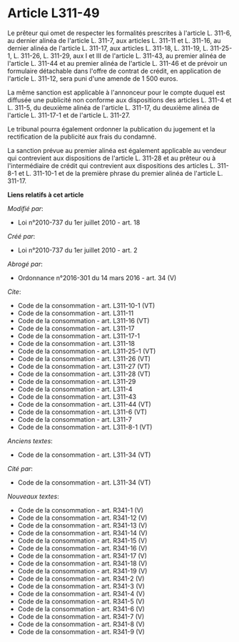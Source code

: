 # Article L311-49

Le prêteur qui omet de respecter les formalités prescrites à l'article L. 311-6, au dernier alinéa de l'article L. 311-7, aux
articles L. 311-11 et L. 311-16, au dernier alinéa de l'article L. 311-17, aux articles L. 311-18, L. 311-19, L. 311-25-1, L.
311-26, L. 311-29, aux I et III de l'article L. 311-43, au premier alinéa de l'article L. 311-44 et au premier alinéa de
l'article L. 311-46 et de prévoir un formulaire détachable dans l'offre de contrat de crédit, en application de l'article L.
311-12, sera puni d'une amende de 1 500 euros. 

La même sanction est applicable à l'annonceur pour le compte duquel est diffusée une publicité non conforme aux dispositions
des articles L. 311-4 et L. 311-5, du deuxième alinéa de l'article L. 311-17, du deuxième alinéa de l'article L. 311-17-1 et
de l'article L. 311-27. 

Le tribunal pourra également ordonner la publication du jugement et la rectification de la publicité aux frais du condamné. 

La sanction prévue au premier alinéa est également applicable au vendeur qui contrevient aux dispositions de l'article L.
311-28 et au prêteur ou à l'intermédiaire de crédit qui contrevient aux dispositions des articles L. 311-8-1 et L. 311-10-1
et de la première phrase du premier alinéa de l'article L. 311-17.

**Liens relatifs à cet article**

_Modifié par_:

  - Loi n°2010-737 du 1er juillet 2010 - art. 18

_Créé par_:

  - Loi n°2010-737 du 1er juillet 2010 - art. 2

_Abrogé par_:

  - Ordonnance n°2016-301 du 14 mars 2016 - art. 34 (V)

_Cite_:

  - Code de la consommation - art. L311-10-1 (VT)
  - Code de la consommation - art. L311-11
  - Code de la consommation - art. L311-16 (VT)
  - Code de la consommation - art. L311-17
  - Code de la consommation - art. L311-17-1
  - Code de la consommation - art. L311-18
  - Code de la consommation - art. L311-25-1 (VT)
  - Code de la consommation - art. L311-26 (VT)
  - Code de la consommation - art. L311-27 (VT)
  - Code de la consommation - art. L311-28 (VT)
  - Code de la consommation - art. L311-29
  - Code de la consommation - art. L311-4
  - Code de la consommation - art. L311-43
  - Code de la consommation - art. L311-44 (VT)
  - Code de la consommation - art. L311-6 (VT)
  - Code de la consommation - art. L311-7
  - Code de la consommation - art. L311-8-1 (VT)

_Anciens textes_:

  - Code de la consommation - art. L311-34 (VT)

_Cité par_:

  - Code de la consommation - art. L311-34 (VT)

_Nouveaux textes_:

  - Code de la consommation - art. R341-1 (V)
  - Code de la consommation - art. R341-12 (V)
  - Code de la consommation - art. R341-13 (V)
  - Code de la consommation - art. R341-14 (V)
  - Code de la consommation - art. R341-15 (V)
  - Code de la consommation - art. R341-16 (V)
  - Code de la consommation - art. R341-17 (V)
  - Code de la consommation - art. R341-18 (V)
  - Code de la consommation - art. R341-19 (V)
  - Code de la consommation - art. R341-2 (V)
  - Code de la consommation - art. R341-3 (V)
  - Code de la consommation - art. R341-4 (V)
  - Code de la consommation - art. R341-5 (V)
  - Code de la consommation - art. R341-6 (V)
  - Code de la consommation - art. R341-7 (V)
  - Code de la consommation - art. R341-8 (V)
  - Code de la consommation - art. R341-9 (V)
